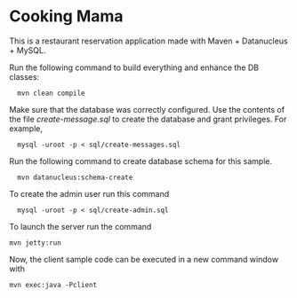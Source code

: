 Cooking Mama
============================

This is a restaurant reservation application made with Maven + Datanucleus + MySQL.

Run the following command to build everything and enhance the DB classes:

      mvn clean compile

Make sure that the database was correctly configured. Use the contents of the file *create-message.sql* to create the database and grant privileges. For example,

      mysql -uroot -p < sql/create-messages.sql

Run the following command to create database schema for this sample.

      mvn datanucleus:schema-create

To create the admin user run this command

      mysql -uroot -p < sql/create-admin.sql

To launch the server run the command

    mvn jetty:run

Now, the client sample code can be executed in a new command window with

    mvn exec:java -Pclient

